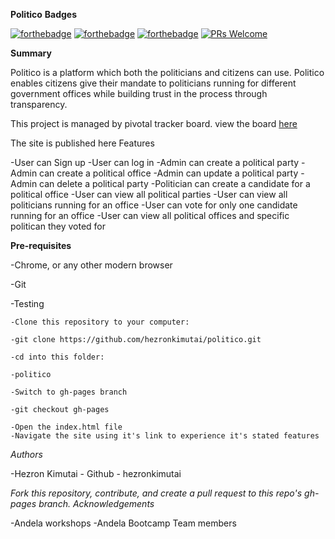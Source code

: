 **Politico**
**Badges**

[![forthebadge](https://forthebadge.com/images/badges/uses-html.svg)](https://forthebadge.com)
[![forthebadge](https://forthebadge.com/images/badges/uses-css.svg)](https://forthebadge.com)
[![forthebadge](https://forthebadge.com/images/badges/uses-js.svg)](https://forthebadge.com)
[![PRs Welcome](https://img.shields.io/badge/PRs-welcome-brightgreen.svg?style=flat-square)](http://makeapullrequest.com) 

**Summary**

Politico is a platform which both the politicians and citizens can use. Politico enables citizens give their mandate to politicians running for different government offices while building trust in the process through transparency.

This project is managed by pivotal tracker board. view the board [here](https://www.pivotaltracker.com/n/projects/2242526)

The site is published here
Features

-User can Sign up
-User can log in
-Admin can create a political party
-Admin can create a political office
-Admin can update a political party
-Admin can delete a political party
-Politician can create a candidate for a political office
-User can view all political parties
-User can view all politicians running for an office
-User can vote for only one candidate running for an office
-User can view all political offices and specific politican they voted for

**Pre-requisites**

-Chrome, or any other modern browser

-Git

-Testing

    -Clone this repository to your computer:

    -git clone https://github.com/hezronkimutai/politico.git

    -cd into this folder:

    -politico

    -Switch to gh-pages branch

    -git checkout gh-pages

    -Open the index.html file
    -Navigate the site using it's link to experience it's stated features

*Authors*

-Hezron Kimutai - Github - hezronkimutai


_Fork this repository, contribute, and create a pull request to this repo's gh-pages branch.
Acknowledgements_

-Andela workshops
-Andela Bootcamp Team members
